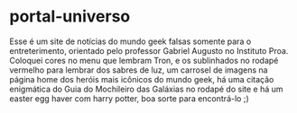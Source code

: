 # portal-universo
Esse é um site de notícias do mundo geek falsas somente para o entreterimento, orientado pelo professor Gabriel Augusto no Instituto Proa.
Coloquei cores no menu que lembram Tron, e os sublinhados no rodapé vermelho para lembrar dos sabres de luz, um carrosel de imagens na página home dos heróis mais icônicos do mundo geek, há uma citação enigmática do Guia do Mochileiro das Galáxias no rodapé do site e há um easter egg haver com harry potter, boa sorte para encontrá-lo ;)
